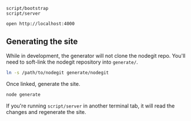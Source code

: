 ```
script/bootstrap
script/server

open http://localhost:4000
```

## Generating the site

While in development, the generator will not clone the nodegit repo. You'll need to soft-link the nodegit repository into `generate/`.

```bash
ln -s /path/to/nodegit generate/nodegit
```

Once linked, generate the site.

```bash
node generate
```

If you're running `script/server` in another terminal tab, it will read the changes and regenerate the site.
